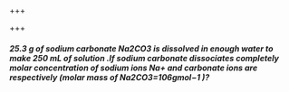 +++

+++
##### **25.3** g of sodium carbonate Na2​CO3​ is dissolved in enough water to make **250** mL of solution .If sodium carbonate dissociates completely molar concentration of sodium ions Na+ and carbonate ions are respectively (molar mass of Na2​CO3​=106gmol−1 )?